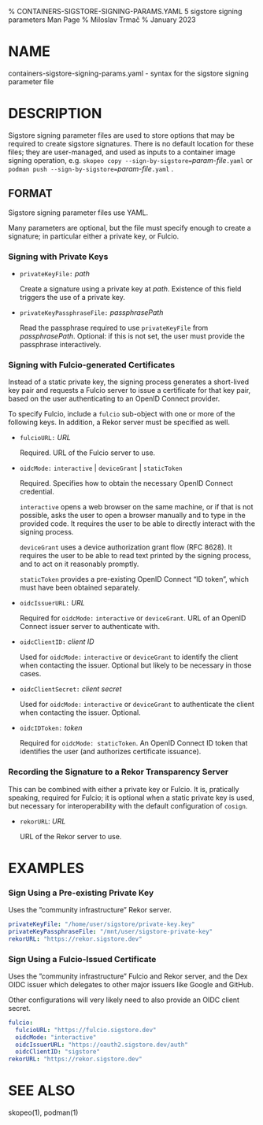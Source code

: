 % CONTAINERS-SIGSTORE-SIGNING-PARAMS.YAML 5 sigstore signing parameters Man Page
% Miloslav Trmač
% January 2023

# NAME
containers-sigstore-signing-params.yaml - syntax for the sigstore signing parameter file

# DESCRIPTION

Sigstore signing parameter files are used to store options that may be required to create sigstore signatures.
There is no default location for these files; they are user-managed, and used as inputs to a container image signing operation,
e.g. `skopeo copy --sign-by-sigstore=`_param-file_`.yaml` or `podman push --sign-by-sigstore=`_param-file_`.yaml` .

## FORMAT

Sigstore signing parameter files use YAML.

Many parameters are optional, but the file must specify enough to create a signature;
in particular either a private key, or Fulcio.

### Signing with Private Keys

- `privateKeyFile:` _path_

   Create a signature using a private key at _path_.
   Existence of this field triggers the use of a private key.

- `privateKeyPassphraseFile:` _passphrasePath_

   Read the passphrase required to use `privateKeyFile` from _passphrasePath_.
   Optional: if this is not set, the user must provide the passphrase interactively.

### Signing with Fulcio-generated Certificates

Instead of a static private key, the signing process generates a short-lived key pair
and requests a Fulcio server to issue a certificate for that key pair,
based on the user authenticating to an OpenID Connect provider.

To specify Fulcio, include a `fulcio` sub-object with one or more of the following keys.
In addition, a Rekor server must be specified as well.

- `fulcioURL:` _URL_

  Required. URL of the Fulcio server to use.

- `oidcMode:` `interactive` | `deviceGrant` | `staticToken`

  Required. Specifies how to obtain the necessary OpenID Connect credential.

  `interactive` opens a web browser on the same machine, or if that is not possible,
  asks the user to open a browser manually and to type in the provided code.
  It requires the user to be able to directly interact with the signing process.

  `deviceGrant` uses a device authorization grant flow (RFC 8628).
  It requires the user to be able to read text printed by the signing process, and to act on it reasonably promptly.

  `staticToken` provides a pre-existing OpenID Connect “ID token”, which must have been obtained separately.

- `oidcIssuerURL:` _URL_

  Required for `oidcMode:` `interactive` or `deviceGrant`. URL of an OpenID Connect issuer server to authenticate with.

- `oidcClientID:` _client ID_

  Used for `oidcMode:` `interactive` or `deviceGrant` to identify the client when contacting the issuer.
  Optional but likely to be necessary in those cases.

- `oidcClientSecret:` _client secret_

  Used for `oidcMode:` `interactive` or `deviceGrant` to authenticate the client when contacting the issuer.
  Optional.

- `oidcIDToken:` _token_

  Required for `oidcMode: staticToken`.
  An OpenID Connect ID token that identifies the user (and authorizes certificate issuance).

### Recording the Signature to a Rekor Transparency Server

This can be combined with either a private key or Fulcio.
It is, pratically speaking, required for Fulcio; it is optional when a static private key is used, but necessary for
interoperability with the default configuration of `cosign`.

- `rekorURL`: _URL_

  URL of the Rekor server to use.

# EXAMPLES

### Sign Using a Pre-existing Private Key

Uses the ”community infrastructure” Rekor server.

```yaml
privateKeyFile: "/home/user/sigstore/private-key.key"
privateKeyPassphraseFile: "/mnt/user/sigstore-private-key"
rekorURL: "https://rekor.sigstore.dev"
```

### Sign Using a Fulcio-Issued Certificate

Uses the ”community infrastructure” Fulcio and Rekor server,
and the Dex OIDC issuer which delegates to other major issuers like Google and GitHub.

Other configurations will very likely need to also provide an OIDC client secret.

```yaml
fulcio:
  fulcioURL: "https://fulcio.sigstore.dev"
  oidcMode: "interactive"
  oidcIssuerURL: "https://oauth2.sigstore.dev/auth"
  oidcClientID: "sigstore"
rekorURL: "https://rekor.sigstore.dev"
```

# SEE ALSO
  skopeo(1), podman(1)
